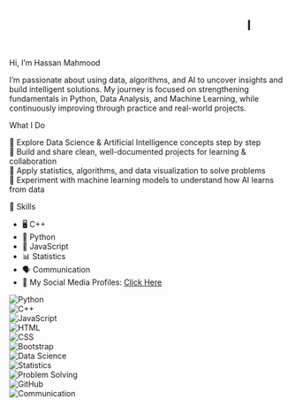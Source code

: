 <p align="center">
  <img src="https://raw.githubusercontent.com/Hasan-Mahmood231/Hasan-Mahmood231/main/header.svg" alt="Animated header" />
</p>



Hi, I’m Hassan Mahmood


I’m passionate about using data, algorithms, and AI to uncover insights and build intelligent solutions. My journey is focused on strengthening fundamentals in Python, Data Analysis, and Machine Learning, while continuously improving through practice and real-world projects.

What I Do

🔹 Explore Data Science & Artificial Intelligence concepts step by step<br>
🔹 Build and share clean, well-documented projects for learning & collaboration<br>
🔹 Apply statistics, algorithms, and data visualization to solve problems<br>
🔹 Experiment with machine learning models to understand how AI learns from data

 🔧 Skills  
- 🖥️ C++  
- 🐍 Python
- 📜 JavaScript 
- 📊 Statistics
- 🗣️ Communication
- 🔗 My Social Media Profiles: [Click Here](https://linktr.ee/Hs30)

  
![Python](https://img.shields.io/badge/Python-3776AB?style=for-the-badge&logo=python&logoColor=white)  
![C++](https://img.shields.io/badge/C%2B%2B-00599C?style=for-the-badge&logo=c%2B%2B&logoColor=white)  
![JavaScript](https://img.shields.io/badge/JavaScript-F7DF1E?style=for-the-badge&logo=javascript&logoColor=black)  
![HTML](https://img.shields.io/badge/HTML5-E34F26?style=for-the-badge&logo=html5&logoColor=white)  
![CSS](https://img.shields.io/badge/CSS3-1572B6?style=for-the-badge&logo=css3&logoColor=white)  
![Bootstrap](https://img.shields.io/badge/Bootstrap-563D7C?style=for-the-badge&logo=bootstrap&logoColor=white)  
![Data Science](https://img.shields.io/badge/Data%20Science-4B8BBE?style=for-the-badge&logo=databricks&logoColor=white)  
![Statistics](https://img.shields.io/badge/Statistics-1D6F42?style=for-the-badge&logo=mathworks&logoColor=white)  
![Problem Solving](https://img.shields.io/badge/Problem%20Solving-orange?style=for-the-badge&logo=minds&logoColor=white)  
![GitHub](https://img.shields.io/badge/GitHub-181717?style=for-the-badge&logo=github&logoColor=white)  
![Communication](https://img.shields.io/badge/Communication-0078D4?style=for-the-badge&logo=googlechat&logoColor=white)  

 
<!---
Hasan-Mahmood231/Hasan-Mahmood231 is a ✨ special ✨ repository because its `README.md` (this file) appears on your GitHub profile.
You can click the Preview link to take a look at your changes.
--->
